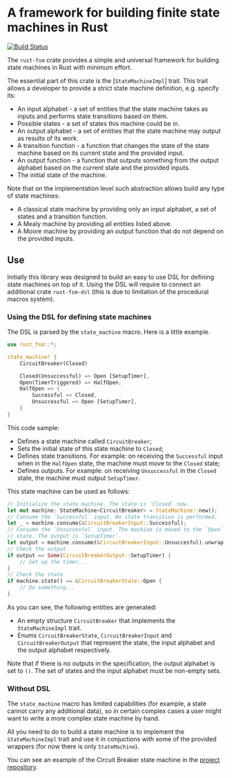 # A framework for building finite state machines in Rust

[![Build Status][build-badge]][build-link]

The `rust-fsm` crate provides a simple and universal framework for building
state machines in Rust with minimum effort.

The essential part of this crate is the [`StateMachineImpl`] trait. This trait
allows a developer to provide a strict state machine definition, e.g.
specify its:

* An input alphabet - a set of entities that the state machine takes as
  inputs and performs state transitions based on them.
* Possible states - a set of states this machine could be in.
* An output alphabet - a set of entities that the state machine may output
  as results of its work.
* A transition function - a function that changes the state of the state
  machine based on its current state and the provided input.
* An output function - a function that outputs something from the output
  alphabet based on the current state and the provided inputs.
* The initial state of the machine.

Note that on the implementation level such abstraction allows build any type
of state machines:

* A classical state machine by providing only an input alphabet, a set of
  states and a transition function.
* A Mealy machine by providing all entities listed above.
* A Moore machine by providing an output function that do not depend on the
  provided inputs.

## Use

Initially this library was designed to build an easy to use DSL for defining
state machines on top of it. Using the DSL will require to connect an
additional crate `rust-fsm-dsl` (this is due to limitation of the procedural
macros system). 

### Using the DSL for defining state machines

The DSL is parsed by the `state_machine` macro. Here is a little example.

```rust
use rust_fsm::*;

state_machine! {
    CircuitBreaker(Closed)

    Closed(Unsuccessful) => Open [SetupTimer],
    Open(TimerTriggered) => HalfOpen,
    HalfOpen => {
        Successful => Closed,
        Unsuccessful => Open [SetupTimer],
    }
}
```

This code sample:

* Defines a state machine called `CircuitBreaker`;
* Sets the initial state of this state machine to `Closed`;
* Defines state transitions. For example: on receiving the `Successful`
  input when in the `HalfOpen` state, the machine must move to the `Closed`
  state;
* Defines outputs. For example: on receiving `Unsuccessful` in the
  `Closed` state, the machine must output `SetupTimer`.

This state machine can be used as follows:

```rust
// Initialize the state machine. The state is `Closed` now.
let mut machine: StateMachine<CircuitBreaker> = StateMachine::new();
// Consume the `Successful` input. No state transition is performed.
let _ = machine.consume(&CircuitBreakerInput::Successful);
// Consume the `Unsuccesful` input. The machine is moved to the `Open`
// state. The output is `SetupTimer`.
let output = machine.consume(&CircuitBreakerInput::Unsuccesful).unwrap();
// Check the output
if output == Some(CircuitBreakerOutput::SetupTimer) {
    // Set up the timer...
}
// Check the state
if machine.state() == &CircuitBreakerState::Open {
    // Do something...
}
```

As you can see, the following entities are generated:

* An empty structure `CircuitBreaker` that implements the `StateMachineImpl`
  trait.
* Enums `CircuitBreakerState`, `CircuitBreakerInput` and
  `CircuitBreakerOutput` that represent the state, the input alphabet and
  the output alphabet respectively.

Note that if there is no outputs in the specification, the output alphabet
is set to `()`. The set of states and the input alphabet must be non-empty
sets.

### Without DSL

The `state_machine` macro has limited capabilities (for example, a state
cannot carry any additional data), so in certain complex cases a user might
want to write a more complex state machine by hand.

All you need to do to build a state machine is to implement the
`StateMachineImpl` trait and use it in conjuctions with some of the provided
wrappers (for now there is only `StateMachine`).

You can see an example of the Circuit Breaker state machine in the
[project repository][repo].

[repo]: https://github.com/eugene-babichenko/rust-fsm/blob/master/examples/circuit_breaker.rs
[build-badge]: https://travis-ci.org/eugene-babichenko/rust-fsm.svg?branch=master
[build-link]: https://travis-ci.org/eugene-babichenko/rust-fsm
